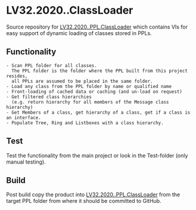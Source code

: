 # LV32.2020..ClassLoader
Source repository for [LV32.2020..PPL.ClassLoader][1] which contains VIs for easy support of dynamic loading of classes stored in PPLs.


## Functionality

```
- Scan PPL folder for all classes. 
  The PPL folder is the folder where the PPL built from this project resides, 
  all PPLs are assumed to be placed in the same folder.
- Load any class from the PPL folder by name or qualified name
- Front-loading of cached data or caching (and un-load on request)
- Get filtered class hierarchies 
  (e.g. return hierarchy for all members of the Message class hierarchy)
- Get Members of a class, get hierarchy of a class, get if a class is an interface.
- Populate Tree, Ring and Listboxes with a class hierarchy.
```


## Test
Test the functionality from the main project or look in the Test-folder (only manual testing).


## Build
Post build copy the product into [LV32.2020..PPL.ClassLoader][1] from the target PPL folder from where it should be committed to GitHub.


[1]: https://github.com/HenrikDueholm/LV32.2020..PPL.ClassLoader